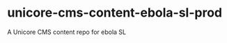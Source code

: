 unicore-cms-content-ebola-sl-prod
=================================

A Unicore CMS content repo for ebola SL
